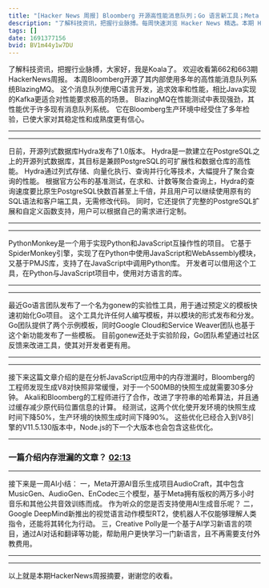 ```yaml
---
title: "[Hacker News 周报] Bloomberg 开源高性能消息队列；Go 语言新工具；Meta 开源 AI 音乐生成模型"
description: "了解科技资讯，把握行业脉搏。每周快速浏览 Hacker News 精选。本期 Hacker Newsletter 地址：https://mailchi.mp/hackernewsletter/662663"
tags: []
date: 1691377156
bvid: BV1m44y1w7DU
---
```

了解科技资讯，把握行业脉搏，大家好，我是Koala了。 欢迎收看第662和663期HackerNews周报。
本周Bloomberg开源了其内部使用多年的高性能消息队列系统BlazingMQ。 这个消息队列使用C语言开发，追求效率和性能，相比Java实现的Kafka更适合对性能要求极高的场景。 BlazingMQ在性能测试中表现强劲，其性能优于许多现有消息队列系统。 它在Bloomberg生产环境中经受住了多年检验，已使大家对其稳定性和成熟度更有信心。

---

---

日前，开源列式数据库Hydra发布了1.0版本。 Hydra是一款建立在PostgreSQL之上的开源列式数据库，其目标是兼顾PostgreSQL的可扩展性和数据仓库的高性能。 Hydra通过列式存储、向量化执行、查询并行化等技术，大幅提升了聚合查询的性能。 根据官方公布的基准测试，在求和、计数等聚合查询上，Hydra的查询速度要比原生PostgreSQL快数百甚至上千倍，并且用户可以继续使用原有的SQL语法和客户端工具，无需修改代码。 同时，它还提供了完整的PostgreSQL扩展和自定义函数支持，用户可以根据自己的需求进行定制。

---

---

PythonMonkey是一个用于实现Python和JavaScript互操作性的项目。 它基于SpiderMonkey引擎，实现了在Python中使用JavaScript和WebAssembly模块，又基于PMJS库，支持了在JavaScript中调用Python库。 开发者可以借用这个工具，在Python与JavaScript项目中，使用对方语言的库。

---


---

最近Go语言团队发布了一个名为gonew的实验性工具，用于通过预定义的模板快速初始化Go项目。 这个工具允许任何人编写模板，并以模块的形式发布和分发。 Go团队提供了两个示例模板，同时Google Cloud和Service Weaver团队也基于这个新功能发布了一些模板。 目前gonew还处于实验阶段，Go团队希望通过社区反馈来改进工具，使其对开发者更有用。

---


---

接下来这篇文章介绍的是在分析JavaScript应用中的内存泄漏时，Bloomberg的工程师发现生成V8对快照非常缓慢，对于一个500MB的快照生成就需要30多分钟。 Akali和Bloomberg的工程师进行了合作，改进了字符串的哈希算法，并且通过缓存减少原代码位置信息的计算。 经测试，这两个优化使开发环境的快照生成时间下降50%，生产环境的快照生成时间下降90%。 这些优化已经合入到V8引擎的V11.5.130版本中，Node.js的下一个大版本也会包含这些优化。

---

### 一篇介绍内存泄漏的文章？  [02:13](https://mailchi.mp/hackernewsletter/662663)

---

接下来是一周AI小结： 一，Meta开源AI音乐生成项目AudioCraft，其中包含MusicGen、AudioGen、EnCodec三个模型，基于Meta拥有版权的两万多小时音乐和其他公共音效训练而成。 作为听众的您是否支持使用AI生成音乐呢？ 二，Google DeepMind新推出的视觉语言动作模型RT2，使机器人不仅能够理解人类指令，还能将其转化为行动。 三，Creative Polly是一个基于AI学习新语言的项目，通过AI对话和翻译等功能，帮助用户更快学习一门新语言，且不再需要支付外教费用。

---

---

以上就是本期HackerNews周报摘要，谢谢您的收看。

